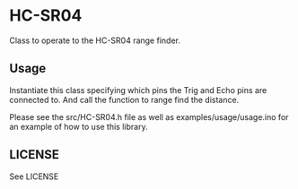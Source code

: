 # HC-SR04

Class to operate to the HC-SR04 range finder.

## Usage

Instantiate this class specifying which pins the Trig and Echo pins are
connected to. And call the function to range find the distance.

Please see the src/HC-SR04.h file as well as examples/usage/usage.ino for
an example of how to use this library.

## LICENSE

See LICENSE
